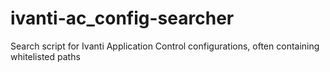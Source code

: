 # ivanti-ac_config-searcher
Search script for Ivanti Application Control configurations, often containing whitelisted paths
